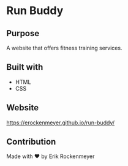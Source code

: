 # Run Buddy

## Purpose
A website that offers fitness training services.

## Built with
* HTML
* CSS

## Website
https://erockenmeyer.github.io/run-buddy/

## Contribution
Made with ❤️ by Erik Rockenmeyer
